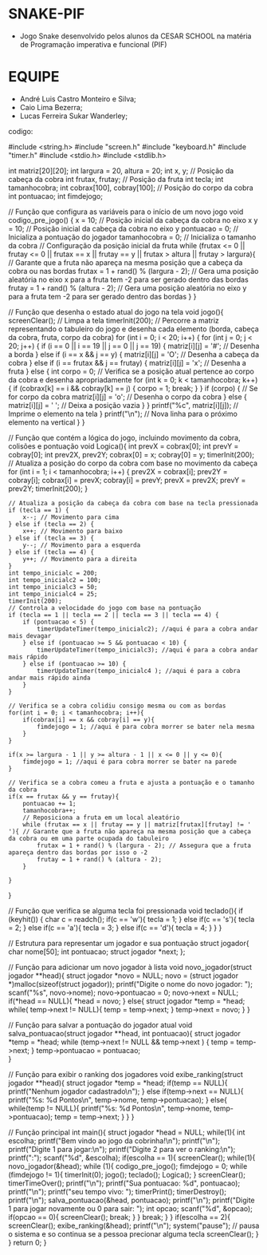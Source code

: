 # SNAKE-PIF

  - Jogo Snake desenvolvido pelos alunos da CESAR SCHOOL na matéria de Programação imperativa e funcional (PIF)

# EQUIPE
  
  - André Luis Castro Monteiro e Silva;
  - Caio Lima Bezerra;
  - Lucas Ferreira Sukar Wanderley;

codigo: 

#include <string.h>
#include "screen.h"
#include "keyboard.h"
#include "timer.h"
#include <stdio.h>
#include <stdlib.h>


int matriz[20][20];
int largura = 20, altura = 20;
int x, y; // Posição da cabeça da cobra
int frutax, frutay; // Posição da fruta
int tecla;
int tamanhocobra;
int cobrax[100], cobray[100]; // Posição do corpo da cobra
int pontuacao;
int fimdejogo;

// Função que configura as variáveis para o início de um novo jogo
void codigo_pre_jogo() {
    x = 10; // Posição inicial da cabeça da cobra no eixo x
    y = 10; // Posição inicial da cabeça da cobra no eixo y
    pontuacao = 0; // Inicializa a pontuação do jogador
    tamanhocobra = 0; // Inicializa o tamanho da cobra
    // Configuração da posição inicial da fruta
    while (frutax <= 0 || frutay <= 0 || frutax == x || frutay == y || frutax > altura || frutay > largura){ // Garante que a fruta não apareça na mesma posição que a cabeça da cobra ou nas bordas
        frutax = 1 + rand() % (largura - 2); // Gera uma posição aleatória no eixo x para a fruta tem -2 para ser gerado dentro das bordas
        frutay = 1 + rand() % (altura - 2); // Gera uma posição aleatória no eixo y para a fruta tem -2 para ser gerado dentro das bordas
    }
}

// Função que desenha o estado atual do jogo na tela
void jogo(){
    screenClear(); // Limpa a tela
    timerInit(200);
    // Percorre a matriz representando o tabuleiro do jogo e desenha cada elemento (borda, cabeça da cobra, fruta, corpo da cobra)
    for (int i = 0; i < 20; i++) {
        for (int j = 0; j < 20; j++) {
            if (i == 0 || i == 19 || j == 0 || j == 19) {
                matriz[i][j] = '#'; // Desenha a borda
            } else if (i == x && j == y) {
                matriz[i][j] = 'O'; // Desenha a cabeça da cobra
            } else if (i == frutax && j == frutay) {
                matriz[i][j] = 'x'; // Desenha a fruta
            } else {
                int corpo = 0;
                // Verifica se a posição atual pertence ao corpo da cobra e desenha apropriadamente
                for (int k = 0; k < tamanhocobra; k++) {
                    if (cobrax[k] == i && cobray[k] == j) {
                        corpo = 1;
                        break;
                    }
                }
                if (corpo) { // Se for corpo da cobra
                    matriz[i][j] = 'o'; // Desenha o corpo da cobra
                } 
                else {
                    matriz[i][j] = ' '; // Deixa a posição vazia
                }
            }
            printf("%c", matriz[i][j]); // Imprime o elemento na tela
        }
        printf("\n"); // Nova linha para o próximo elemento na vertical
    }
}

// Função que contém a lógica do jogo, incluindo movimento da cobra, colisões e pontuação
void Logica(){
    int prevX = cobrax[0];
    int prevY = cobray[0];
    int prev2X, prev2Y;
    cobrax[0] = x;
    cobray[0] = y;
    timerInit(200);
    // Atualiza a posição do corpo da cobra com base no movimento da cabeça
    for (int i = 1; i < tamanhocobra; i++) {
        prev2X = cobrax[i];
        prev2Y = cobray[i];
        cobrax[i] = prevX;
        cobray[i] = prevY;
        prevX = prev2X;
        prevY = prev2Y;
        timerInit(200);
    }

    // Atualiza a posição da cabeça da cobra com base na tecla pressionada
    if (tecla == 1) {
        x--; // Movimento para cima
    } else if (tecla == 2) {
        x++; // Movimento para baixo
    } else if (tecla == 3) {
        y--; // Movimento para a esquerda
    } else if (tecla == 4) {
        y++; // Movimento para a direita
    }
    int tempo_inicialc = 200;
    int tempo_inicialc2 = 100;
    int tempo_inicialc3 = 50;
    int tempo_inicialc4 = 25;
    timerInit(200);
    // Controla a velocidade do jogo com base na pontuação
    if (tecla == 1 || tecla == 2 || tecla == 3 || tecla == 4) {
        if (pontuacao < 5) {
            timerUpdateTimer(tempo_inicialc2); //aqui é para a cobra andar mais devagar
        } else if (pontuacao >= 5 && pontuacao < 10) {
            timerUpdateTimer(tempo_inicialc3); //aqui é para a cobra andar mais rápido
        } else if (pontuacao >= 10) {
            timerUpdateTimer(tempo_inicialc4 ); //aqui é para a cobra andar mais rápido ainda    
        }
    }

    // Verifica se a cobra colidiu consigo mesma ou com as bordas
    for(int i = 0; i < tamanhocobra; i++){
        if(cobrax[i] == x && cobray[i] == y){
            fimdejogo = 1; //aqui é para cobra morrer se bater nela mesma
        }
    }

    if(x >= largura - 1 || y >= altura - 1 || x <= 0 || y <= 0){
        fimdejogo = 1; //aqui é para cobra morrer se bater na parede
    }

    // Verifica se a cobra comeu a fruta e ajusta a pontuação e o tamanho da cobra
    if(x == frutax && y == frutay){
        pontuacao += 1;
        tamanhocobra++;
        // Reposiciona a fruta em um local aleatório
        while (frutax == x || frutay == y || matriz[frutax][frutay] != ' '){ // Garante que a fruta não apareça na mesma posição que a cabeça da cobra ou em uma parte ocupada do tabuleiro
            frutax = 1 + rand() % (largura - 2); // Assegura que a fruta apareça dentro das bordas por isso o -2
            frutay = 1 + rand() % (altura - 2); 
        }

    }
}

// Função que verifica se alguma tecla foi pressionada
void teclado(){
    if (keyhit()) {
        char c = readch();
        if(c == 'w'){
            tecla = 1;
        } else if(c == 's'){
            tecla = 2;
        } else if(c == 'a'){
            tecla = 3;
        } else if(c == 'd'){
            tecla = 4;
        }
    }
}

// Estrutura para representar um jogador e sua pontuação
struct jogador{
    char nome[50];
    int pontuacao;
    struct jogador *next;
};

// Função para adicionar um novo jogador à lista
void novo_jogador(struct jogador **head){
    struct jogador *novo = NULL;
    novo = (struct jogador *)malloc(sizeof(struct jogador));
    printf("Digite o nome do novo jogador: ");
    scanf("%s", novo->nome);
    novo->pontuacao = 0;
    novo->next = NULL;
    if(*head == NULL){
        *head = novo;
    } else{
        struct jogador *temp = *head;
        while( temp->next != NULL){
            temp = temp->next;
        }
        temp->next = novo;
    }
}

// Função para salvar a pontuação do jogador atual
void salva_pontuacao(struct jogador **head, int pontuacao){
    struct jogador *temp = *head;
    while (temp->next != NULL && temp->next ) {
        temp = temp->next;
    }
    temp->pontuacao = pontuacao;    
}

// Função para exibir o ranking dos jogadores
void exibe_ranking(struct jogador **head){
    struct jogador *temp = *head;
    if(temp == NULL){
        printf("Nenhum jogador cadastrado\n");
    } 
    else if(temp->next == NULL){
        printf("%s: %d Pontos\n", temp->nome, temp->pontuacao);
    } 
    else{
        while(temp != NULL){
            printf("%s: %d Pontos\n", temp->nome, temp->pontuacao);
            temp = temp->next;
        }
    }
}

// Função principal
int main(){
    struct jogador *head = NULL;
    while(1){
        int escolha;
        printf("Bem vindo ao jogo da cobrinha!\n");
        printf("\n");
        printf("Digite 1 para jogar:\n");
        printf("Digite 2 para ver o ranking:\n");
        printf(":");
        scanf("%d", &escolha);
        if(escolha == 1){
            screenClear();
            while(1){
                novo_jogador(&head);
                while (1){
                    codigo_pre_jogo();
                    fimdejogo = 0;
                    while (fimdejogo != 1){
                        timerInit(0); 
                        jogo(); 
                        teclado();
                        Logica();
                    }
                    screenClear(); 
                    timerTimeOver();
                    printf("\n");
                    printf("Sua pontuacao: %d", pontuacao);
                    printf("\n");
                    printf("seu tempo vivo: ");
                    timerPrint();
                    timerDestroy();
                    printf("\n");
                    salva_pontuacao(&head, pontuacao);
                    printf("\n");
                    printf("Digite 1 para jogar novamente ou 0 para sair: ");
                    int opcao;
                    scanf("%d", &opcao);
                    if(opcao == 0){
                        screenClear();
                        break;
                    }
                }
            break;
            }
        }
        if(escolha == 2){
            screenClear();
            exibe_ranking(&head);
            printf("\n");
            system("pause"); // pausa o sistema e so continua se a pessoa precionar alguma tecla
            screenClear();
        }
    }
    return 0;
}
